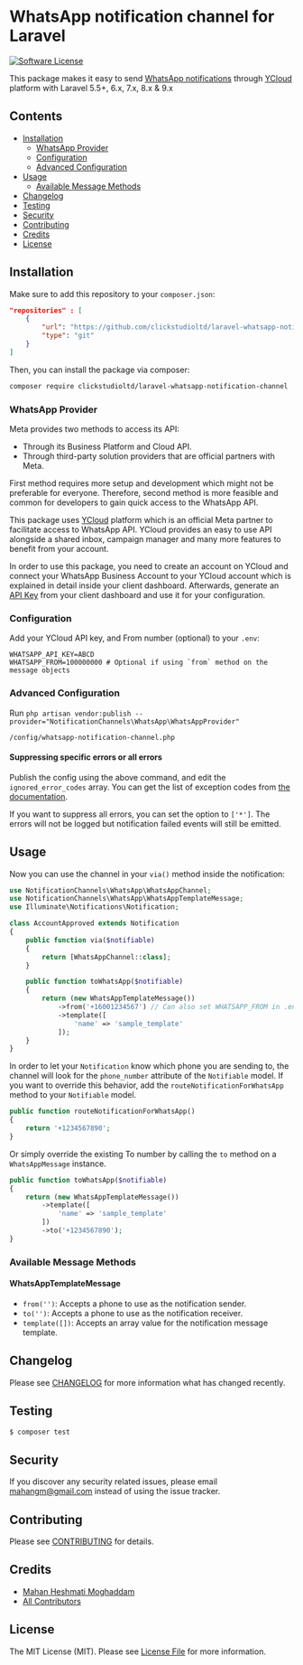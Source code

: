 # WhatsApp notification channel for Laravel

[![Software License](https://img.shields.io/badge/license-MIT-brightgreen.svg?style=flat-square)](LICENSE.md)

This package makes it easy to send [WhatsApp notifications](https://developers.facebook.com/docs/whatsapp) through [YCloud](https://ycloud.com) platform with Laravel 5.5+, 6.x, 7.x, 8.x & 9.x

## Contents

- [Installation](#installation)
  - [WhatsApp Provider](#whatsapp-provider)
  - [Configuration](#configuration)
  - [Advanced Configuration](#advanced-configuration)
- [Usage](#usage)
	- [Available Message Methods](#available-message-methods)
- [Changelog](#changelog)
- [Testing](#testing)
- [Security](#security)
- [Contributing](#contributing)
- [Credits](#credits)
- [License](#license)

## Installation

Make sure to add this repository to your `composer.json`:

``` json
"repositories" : [
    {
        "url": "https://github.com/clickstudioltd/laravel-whatsapp-notification-channel.git",
        "type": "git"
    }
]
```

Then, you can install the package via composer:

``` bash
composer require clickstudioltd/laravel-whatsapp-notification-channel
```

### WhatsApp Provider

Meta provides two methods to access its API:

- Through its Business Platform and Cloud API.
- Through third-party solution providers that are official partners with Meta.

First method requires more setup and development which might not be preferable for everyone. Therefore, second method is more feasible and common for developers to gain quick access to the WhatsApp API.

This package uses [YCloud](https://www.ycloud.com) platform which is an official Meta partner to facilitate access to WhatsApp API. YCloud provides an easy to use API alongside a shared inbox, campaign manager and many more features to benefit from your account.

In order to use this package, you need to create an account on YCloud and connect your WhatsApp Business Account to your YCloud account which is explained in detail inside your client dashboard. Afterwards, generate an [API Key](https://docs.ycloud.com/reference/authentication) from your client dashboard and use it for your configuration.

### Configuration

Add your YCloud API key, and From number (optional) to your `.env`:

```dotenv
WHATSAPP_API_KEY=ABCD
WHATSAPP_FROM=100000000 # Optional if using `from` method on the message objects
```

### Advanced Configuration

Run `php artisan vendor:publish --provider="NotificationChannels\WhatsApp\WhatsAppProvider"`
```
/config/whatsapp-notification-channel.php
```

#### Suppressing specific errors or all errors

Publish the config using the above command, and edit the `ignored_error_codes` array. You can get the list of
exception codes from [the documentation](https://docs.ycloud.com/reference/errors).

If you want to suppress all errors, you can set the option to `['*']`. The errors will not be logged but notification
failed events will still be emitted.

## Usage

Now you can use the channel in your `via()` method inside the notification:

``` php
use NotificationChannels\WhatsApp\WhatsAppChannel;
use NotificationChannels\WhatsApp\WhatsAppTemplateMessage;
use Illuminate\Notifications\Notification;

class AccountApproved extends Notification
{
    public function via($notifiable)
    {
        return [WhatsAppChannel::class];
    }

    public function toWhatsApp($notifiable)
    {
        return (new WhatsAppTemplateMessage())
            ->from('+16001234567') // Can also set WHATSAPP_FROM in .env to exclude this line
            ->template([
                'name' => 'sample_template'
            ]);
    }
}
```

In order to let your `Notification` know which phone you are sending to, the channel will look for the `phone_number` attribute of the `Notifiable` model. If you want to override this behavior, add the `routeNotificationForWhatsApp` method to your `Notifiable` model.

```php
public function routeNotificationForWhatsApp()
{
    return '+1234567890';
}
```

Or simply override the existing To number by calling the `to` method on a `WhatsAppMessage` instance.

```php
public function toWhatsApp($notifiable)
{
    return (new WhatsAppTemplateMessage())
        ->template([
            'name' => 'sample_template'
        ])
        ->to('+1234567890');
}
```

### Available Message Methods

#### WhatsAppTemplateMessage

- `from('')`: Accepts a phone to use as the notification sender.
- `to('')`: Accepts a phone to use as the notification receiver.
- `template([])`: Accepts an array value for the notification message template.

## Changelog

Please see [CHANGELOG](CHANGELOG.md) for more information what has changed recently.

## Testing

``` bash
$ composer test
```

## Security

If you discover any security related issues, please email mahangm@gmail.com instead of using the issue tracker.

## Contributing

Please see [CONTRIBUTING](CONTRIBUTING.md) for details.

## Credits

- [Mahan Heshmati Moghaddam](https://github.com/mahangm)
- [All Contributors](../../contributors)

## License

The MIT License (MIT). Please see [License File](LICENSE.md) for more information.
